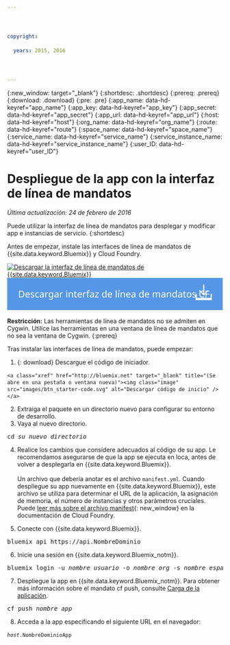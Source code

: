 ```yaml
---

 

copyright:

  years: 2015, 2016

 

---
```


{:new_window: target="_blank"}
{:shortdesc: .shortdesc}
{:prereq: .prereq}
{:download: .download}
{:pre: .pre}
{:app_name: data-hd-keyref="app_name"}
{:app_key: data-hd-keyref="app_key"}
{:app_secret: data-hd-keyref="app_secret"}
{:app_url: data-hd-keyref="app_url"}
{:host: data-hd-keyref="host"}
{:org_name: data-hd-keyref="org_name"}
{:route: data-hd-keyref="route"}
{:space_name: data-hd-keyref="space_name"}
{:service_name: data-hd-keyref="service_name"}
{:service_instance_name: data-hd-keyref="service_instance_name"}
{:user_ID: data-hd-keyref="user_ID"}

# Despliegue de la app con la interfaz de línea de mandatos
*Última actualización: 24 de febrero de 2016*

Puede utilizar la interfaz de línea de mandatos para desplegar y modificar app e instancias de servicio. {:shortdesc}

Antes de empezar, instale las interfaces de línea de mandatos de {{site.data.keyword.Bluemix}} y Cloud Foundry. 

<p>
<a class="xref" href="http://clis.ng.bluemix.net/ui/home.html" target="_blank" title="(Se abre en una pestaña o ventana
nueva)"><img class="image" src="images/btn_bx_commandline.svg" alt="Descargar la interfaz de línea de mandatos de
{{site.data.keyword.Bluemix}}" /> </a>  <a class="xref" href="https://github.com/cloudfoundry/cli/releases" target="_blank" title="(Se abre
en una pestaña o ventana nueva)"><img class="image" src="images/btn_cf_commandline.svg" alt="Descargar la interfaz de línea de mandatos de Cloud Foundry" /> </a>
</p>

**Restricción:** Las herramientas de línea de mandatos no se admiten en Cygwin. Utilice las herramientas en una ventana de línea de mandatos que no sea la ventana de Cygwin. {:prereq}

Tras instalar las interfaces de línea de mandatos, puede empezar: 

  1. {: download} Descargue el código de iniciador. 
      
    <a class="xref" href="http://bluemix.net" target="_blank" title="(Se abre en una pestaña o ventana nueva)"><img class="image" src="images/btn_starter-code.svg" alt="Descargar código de inicio" /> </a>
  
  2. Extraiga el paquete en un directorio nuevo para configurar su entorno de desarrollo.
  3. Vaya al nuevo directorio.
  
  <pre class="pre">cd <var class="keyword varname">su_nuevo_directorio</var></pre>
  
   4.  Realice los cambios que considere adecuados al código de su app. Le recomendamos asegurarse de que la app se ejecuta en loca,
antes de volver a desplegarla en {{site.data.keyword.Bluemix}}. <br><br>Un archivo que debería anotar es
el archivo `manifest.yml`. Cuando despliegue su app nuevamente en
{{site.data.keyword.Bluemix}}, este archivo se utiliza para determinar el URL de la aplicación, la
asignación de memoria, el número de instancias y otros parámetros cruciales. Puede [leer más sobre el archivo manifest](https://docs.cloudfoundry.org/devguide/deploy-apps/manifest.html){: new_window} en la documentación de Cloud Foundry. 
  
  5. Conecte con {{site.data.keyword.Bluemix}}.
  
  <pre class="pre">bluemix api https://api.<span class="keyword" data-hd-keyref="DomainName">NombreDominio</span></pre>
  
  6. Inicie una sesión en {{site.data.keyword.Bluemix_notm}}.
 
  <pre class="pre">bluemix login -u <var class="keyword varname" data-hd-keyref="user_ID">nombre_usuario</var> -o <var class="keyword varname" data-hd-keyref="org_name">nombre_org</var> -s <var class="keyword varname" data-hd-keyref="space_name">nombre_espacio</var></pre>
  
  7. Despliegue la app en {{site.data.keyword.Bluemix_notm}}. Para obtener más información sobre el mandato cf push, consulte [Carga de la aplicación](./upload_app.html).
  
  <pre class="pre">cf push <var class="keyword varname" data-hd-keyref="app_name">nombre_app</var></pre>
  
  8. Acceda a la app especificando el siguiente URL en el navegador:
  
  <pre class="codeblock"><code><var class="keyword varname" data-hd-keyref="host">host</var>.<span class="keyword" data-hd-keyref="APPDomain">NombreDominioApp</span></code></pre>
